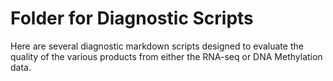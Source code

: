 # Folder for Diagnostic Scripts

Here are several diagnostic markdown scripts designed to evaluate the quality of the various products from either the RNA-seq or DNA Methylation data.
